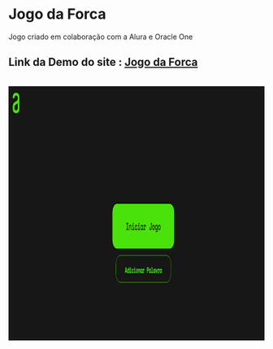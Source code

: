 # Jogo da Forca
Jogo criado em colaboração com a Alura e Oracle One

## Link da Demo do site : [Jogo da Forca](https://)


<br>
<img height="500em" src="imagens/print1.png"/>
<br>
